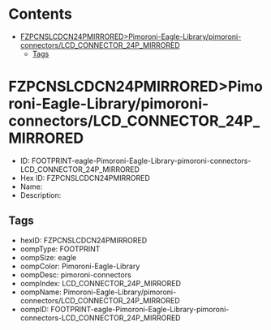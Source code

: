 



Contents
========

* [FZPCNSLCDCN24PMIRRORED>Pimoroni-Eagle-Library/pimoroni-connectors/LCD_CONNECTOR_24P_MIRRORED](#fzpcnslcdcn24pmirroredpimoroni-eagle-librarypimoroni-connectorslcd_connector_24p_mirrored)
	* [Tags](#tags)

# FZPCNSLCDCN24PMIRRORED>Pimoroni-Eagle-Library/pimoroni-connectors/LCD_CONNECTOR_24P_MIRRORED

- ID: FOOTPRINT-eagle-Pimoroni-Eagle-Library-pimoroni-connectors-LCD_CONNECTOR_24P_MIRRORED
- Hex ID: FZPCNSLCDCN24PMIRRORED
- Name: 
- Description: 

## Tags

- hexID: FZPCNSLCDCN24PMIRRORED
- oompType: FOOTPRINT
- oompSize: eagle
- oompColor: Pimoroni-Eagle-Library
- oompDesc: pimoroni-connectors
- oompIndex: LCD_CONNECTOR_24P_MIRRORED
- oompName: Pimoroni-Eagle-Library/pimoroni-connectors/LCD_CONNECTOR_24P_MIRRORED
- oompID: FOOTPRINT-eagle-Pimoroni-Eagle-Library-pimoroni-connectors-LCD_CONNECTOR_24P_MIRRORED
